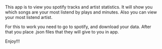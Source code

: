 
This app is to view you spotify tracks and artist statistics.
It will show you which songs are your most listend by plays and minutes.
Also you can view your most listend artist.

For this to work you need to go to spotify, and download your data.
After that you place .json files that they will give to you in app.

Enjoy!!!
